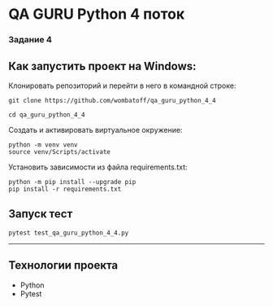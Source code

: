 # QA GURU Python 4 поток
### Задание 4



## Как запустить проект на Windows:

Клонировать репозиторий и перейти в него в командной строке:

```
git clone https://github.com/wombatoff/qa_guru_python_4_4
```

```
cd qa_guru_python_4_4
```

Создать и активировать виртуальное окружение:

```
python -m venv venv
source venv/Scripts/activate
```


Установить зависимости из файла requirements.txt:

```
python -m pip install --upgrade pip
pip install -r requirements.txt
```

## Запуск тест

```
pytest test_qa_guru_python_4_4.py
```


---

## Технологии проекта

- Python
- Pytest